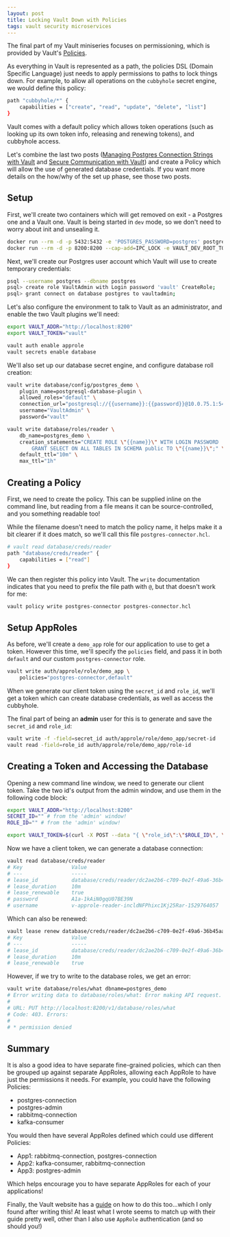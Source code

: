 ```yaml
---
layout: post
title: Locking Vault Down with Policies
tags: vault security microservices
---
```


The final part of my Vault miniseries focuses on permissioning, which is provided by Vault's [Policies](https://www.vaultproject.io/docs/concepts/policies.html).

As everything in Vault is represented as a path, the policies DSL (Domain Specific Language) just needs to apply permissions to paths to lock things down.  For example, to allow all operations on the `cubbyhole` secret engine, we would define this policy:

```bash
path "cubbyhole/*" {
    capabilities = ["create", "read", "update", "delete", "list"]
}
```

Vault comes with a default policy which allows token operations (such as looking up its own token info, releasing and renewing tokens), and cubbyhole access.

Let's combine the last two posts ([Managing Postgres Connection Strings with Vault](2018/06/17/secret-management-vault-postgres-connection/) and [Secure Communication with Vault](/2018/06/22/vault-secure-communication/)) and create a Policy which will allow the use of generated database credentials.  If you want more details on the how/why of the set up phase, see those two posts.

## Setup

First, we'll create two containers which will get removed on exit - a Postgres one and a Vault one.  Vault is being started in `dev` mode, so we don't need to worry about init and unsealing it.

```bash
docker run --rm -d -p 5432:5432 -e 'POSTGRES_PASSWORD=postgres' postgres:alpine
docker run --rm -d -p 8200:8200 --cap-add=IPC_LOCK -e VAULT_DEV_ROOT_TOKEN_ID=vault vault
```

Next, we'll create our Postgres user account which Vault will use to create temporary credentials:

```bash
psql --username postgres --dbname postgres
psql> create role VaultAdmin with Login password 'vault' CreateRole;
psql> grant connect on database postgres to vaultadmin;
```

Let's also configure the environment to talk to Vault as an administrator, and enable the two Vault plugins we'll need:

```bash
export VAULT_ADDR="http://localhost:8200"
export VAULT_TOKEN="vault"

vault auth enable approle
vault secrets enable database
```

We'll also set up our database secret engine, and configure database roll creation:

```bash
vault write database/config/postgres_demo \
    plugin_name=postgresql-database-plugin \
    allowed_roles="default" \
    connection_url="postgresql://{{username}}:{{password}}@10.0.75.1:5432/postgres?sslmode=disable" \
    username="VaultAdmin" \
    password="vault"

vault write database/roles/reader \
    db_name=postgres_demo \
    creation_statements="CREATE ROLE \"{{name}}\" WITH LOGIN PASSWORD '{{password}}' VALID UNTIL '{{expiration}}'; \
        GRANT SELECT ON ALL TABLES IN SCHEMA public TO \"{{name}}\";" \
    default_ttl="10m" \
    max_ttl="1h"
```

## Creating a Policy

First, we need to create the policy.  This can be supplied inline on the command line, but reading from a file means it can be source-controlled, and you something readable too!

While the filename doesn't need to match the policy name, it helps make it a bit clearer if it does match, so we'll call this file `postgres-connector.hcl`.

```bash
# vault read database/creds/reader
path "database/creds/reader" {
    capabilities = ["read"]
}
```

We can then register this policy into Vault.  The `write` documentation indicates that you need to prefix the file path with `@`, but that doesn't work for me:

```bash
vault policy write postgres-connector postgres-connector.hcl
```

## Setup AppRoles

As before, we'll create a `demo_app` role for our application to use to get a token.  However this time, we'll specify the `policies` field, and pass it in both `default` and our custom `postgres-connector` role.

```bash
vault write auth/approle/role/demo_app \
    policies="postgres-connector,default"
```

When we generate our client token using the `secret_id` and `role_id`, we'll get a token which can create database credentials, as well as access the cubbyhole.

The final part of being an **admin** user for this is to generate and save the `secret_id` and `role_id`:
```bash
vault write -f -field=secret_id auth/approle/role/demo_app/secret-id
vault read -field=role_id auth/approle/role/demo_app/role-id
```

## Creating a Token and Accessing the Database

Opening a new command line window, we need to generate our client token.  Take the two id's output from the admin window, and use them in the following code block:

```bash
export VAULT_ADDR="http://localhost:8200"
SECRET_ID="" # from the 'admin' window!
ROLE_ID="" # from the 'admin' window!

export VAULT_TOKEN=$(curl -X POST --data "{ \"role_id\":\"$ROLE_ID\", \"secret_id\":\"$SECRET_ID\" }" $VAULT_ADDR/v1/auth/approle/login | jq  -r .auth.client_token)
```

Now we have a client token, we can generate a database connection:

```bash
vault read database/creds/reader
# Key                Value
# ---                -----
# lease_id           database/creds/reader/dc2ae2b6-c709-0e2f-49a6-36b45aa84490
# lease_duration     10m
# lease_renewable    true
# password           A1a-1kAiN0gqU07BE39N
# username           v-approle-reader-incldNFPhixc1Kj25Rar-1529764057
```

Which can also be renewed:

```bash
vault lease renew database/creds/reader/dc2ae2b6-c709-0e2f-49a6-36b45aa84490
# Key                Value
# ---                -----
# lease_id           database/creds/reader/dc2ae2b6-c709-0e2f-49a6-36b45aa84490
# lease_duration     10m
# lease_renewable    true
```

However, if we try to write to the database roles, we get an error:

```bash
vault write database/roles/what dbname=postgres_demo
# Error writing data to database/roles/what: Error making API request.
#
# URL: PUT http://localhost:8200/v1/database/roles/what
# Code: 403. Errors:
#
# * permission denied
```

## Summary

It is also a good idea to have separate fine-grained policies, which can then be grouped up against separate AppRoles, allowing each AppRole to have just the permissions it needs.  For example, you could have the following Policies:

* postgres-connection
* postgres-admin
* rabbitmq-connection
* kafka-consumer

You would then have several AppRoles defined which could use different Policies:

* App1: rabbitmq-connection, postgres-connection
* App2: kafka-consumer, rabbitmq-connection
* App3: postgres-admin

Which helps encourage you to have separate AppRoles for each of your applications!

Finally, the Vault website has a [guide](https://www.vaultproject.io/guides/secret-mgmt/dynamic-secrets.html) on how to do this too...which I only found after writing this!  At least what I wrote seems to match up with their guide pretty well, other than I also use `AppRole` authentication (and so should you!)